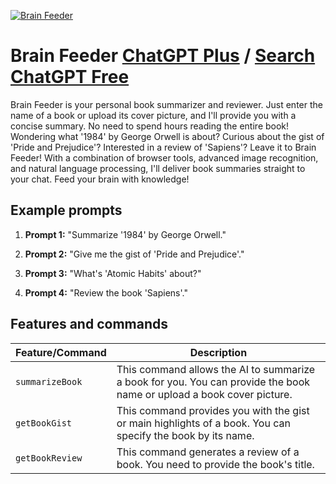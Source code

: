 
[![Brain Feeder](https://files.oaiusercontent.com/file-DHAJqlM3r8FbMBxP5v36IYgt?se=2123-10-16T21%3A22%3A33Z&sp=r&sv=2021-08-06&sr=b&rscc=max-age%3D31536000%2C%20immutable&rscd=attachment%3B%20filename%3D310c3d2e-b3d6-4e55-b915-050003c13a36.png&sig=Q20Yi5tyvH544CxYqLFL57/eFnzqjUO9ULswrkOkVmg%3D)](https://chat.openai.com/g/g-ou8mavYA6-brain-feeder)

# Brain Feeder [ChatGPT Plus](https://chat.openai.com/g/g-ou8mavYA6-brain-feeder) / [Search ChatGPT Free](https://gptcall.net/index.html#/?search=Brain%20Feeder)

Brain Feeder is your personal book summarizer and reviewer. Just enter the name of a book or upload its cover picture, and I'll provide you with a concise summary. No need to spend hours reading the entire book! Wondering what '1984' by George Orwell is about? Curious about the gist of 'Pride and Prejudice'? Interested in a review of 'Sapiens'? Leave it to Brain Feeder! With a combination of browser tools, advanced image recognition, and natural language processing, I'll deliver book summaries straight to your chat. Feed your brain with knowledge!

## Example prompts

1. **Prompt 1:** "Summarize '1984' by George Orwell."

2. **Prompt 2:** "Give me the gist of 'Pride and Prejudice'."

3. **Prompt 3:** "What's 'Atomic Habits' about?"

4. **Prompt 4:** "Review the book 'Sapiens'."

## Features and commands

| Feature/Command | Description |
| --- | --- |
| `summarizeBook` | This command allows the AI to summarize a book for you. You can provide the book name or upload a book cover picture. |
| `getBookGist` | This command provides you with the gist or main highlights of a book. You can specify the book by its name. |
| `getBookReview` | This command generates a review of a book. You need to provide the book's title. |


